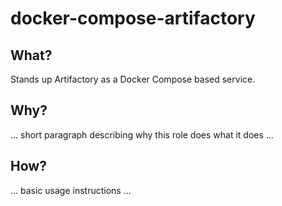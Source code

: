 # docker-compose-artifactory

## What?

Stands up Artifactory as a Docker Compose based service.

## Why?

... short paragraph describing why this role does what it does ...

## How?

... basic usage instructions ...

